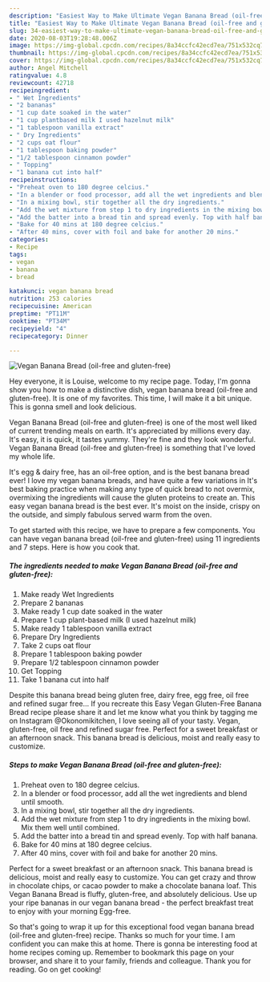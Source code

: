```yaml
---
description: "Easiest Way to Make Ultimate Vegan Banana Bread (oil-free and gluten-free)"
title: "Easiest Way to Make Ultimate Vegan Banana Bread (oil-free and gluten-free)"
slug: 34-easiest-way-to-make-ultimate-vegan-banana-bread-oil-free-and-gluten-free
date: 2020-08-03T19:28:48.006Z
image: https://img-global.cpcdn.com/recipes/8a34ccfc42ecd7ea/751x532cq70/vegan-banana-bread-oil-free-and-gluten-free-recipe-main-photo.jpg
thumbnail: https://img-global.cpcdn.com/recipes/8a34ccfc42ecd7ea/751x532cq70/vegan-banana-bread-oil-free-and-gluten-free-recipe-main-photo.jpg
cover: https://img-global.cpcdn.com/recipes/8a34ccfc42ecd7ea/751x532cq70/vegan-banana-bread-oil-free-and-gluten-free-recipe-main-photo.jpg
author: Angel Mitchell
ratingvalue: 4.8
reviewcount: 42718
recipeingredient:
- " Wet Ingredients"
- "2 bananas"
- "1 cup date soaked in the water"
- "1 cup plantbased milk I used hazelnut milk"
- "1 tablespoon vanilla extract"
- " Dry Ingredients"
- "2 cups oat flour"
- "1 tablespoon baking powder"
- "1/2 tablespoon cinnamon powder"
- " Topping"
- "1 banana cut into half"
recipeinstructions:
- "Preheat oven to 180 degree celcius."
- "In a blender or food processor, add all the wet ingredients and blend until smooth."
- "In a mixing bowl, stir together all the dry ingredients."
- "Add the wet mixture from step 1 to dry ingredients in the mixing bowl. Mix them well until combined."
- "Add the batter into a bread tin and spread evenly. Top with half banana."
- "Bake for 40 mins at 180 degree celcius."
- "After 40 mins, cover with foil and bake for another 20 mins."
categories:
- Recipe
tags:
- vegan
- banana
- bread

katakunci: vegan banana bread 
nutrition: 253 calories
recipecuisine: American
preptime: "PT11M"
cooktime: "PT34M"
recipeyield: "4"
recipecategory: Dinner

---
```



![Vegan Banana Bread (oil-free and gluten-free)](https://img-global.cpcdn.com/recipes/8a34ccfc42ecd7ea/751x532cq70/vegan-banana-bread-oil-free-and-gluten-free-recipe-main-photo.jpg)

Hey everyone, it is Louise, welcome to my recipe page. Today, I'm gonna show you how to make a distinctive dish, vegan banana bread (oil-free and gluten-free). It is one of my favorites. This time, I will make it a bit unique. This is gonna smell and look delicious.

Vegan Banana Bread (oil-free and gluten-free) is one of the most well liked of current trending meals on earth. It's appreciated by millions every day. It's easy, it is quick, it tastes yummy. They're fine and they look wonderful. Vegan Banana Bread (oil-free and gluten-free) is something that I've loved my whole life.

It&#39;s egg &amp; dairy free, has an oil-free option, and is the best banana bread ever! I love my vegan banana breads, and have quite a few variations in It&#39;s best baking practice when making any type of quick bread to not overmix, overmixing the ingredients will cause the gluten proteins to create an. This easy vegan banana bread is the best ever. It&#39;s moist on the inside, crispy on the outside, and simply fabulous served warm from the oven.


To get started with this recipe, we have to prepare a few components. You can have vegan banana bread (oil-free and gluten-free) using 11 ingredients and 7 steps. Here is how you cook that.

<!--inarticleads1-->

##### The ingredients needed to make Vegan Banana Bread (oil-free and gluten-free):

1. Make ready  Wet Ingredients
1. Prepare 2 bananas
1. Make ready 1 cup date soaked in the water
1. Prepare 1 cup plant-based milk (I used hazelnut milk)
1. Make ready 1 tablespoon vanilla extract
1. Prepare  Dry Ingredients
1. Take 2 cups oat flour
1. Prepare 1 tablespoon baking powder
1. Prepare 1/2 tablespoon cinnamon powder
1. Get  Topping
1. Take 1 banana cut into half


Despite this banana bread being gluten free, dairy free, egg free, oil free and refined sugar free… If you recreate this Easy Vegan Gluten-Free Banana Bread recipe please share it and let me know what you think by tagging me on Instagram @Okonomikitchen, I love seeing all of your tasty. Vegan, gluten-free, oil free and refined sugar free. Perfect for a sweet breakfast or an afternoon snack. This banana bread is delicious, moist and really easy to customize. 

<!--inarticleads2-->

##### Steps to make Vegan Banana Bread (oil-free and gluten-free):

1. Preheat oven to 180 degree celcius.
1. In a blender or food processor, add all the wet ingredients and blend until smooth.
1. In a mixing bowl, stir together all the dry ingredients.
1. Add the wet mixture from step 1 to dry ingredients in the mixing bowl. Mix them well until combined.
1. Add the batter into a bread tin and spread evenly. Top with half banana.
1. Bake for 40 mins at 180 degree celcius.
1. After 40 mins, cover with foil and bake for another 20 mins.


Perfect for a sweet breakfast or an afternoon snack. This banana bread is delicious, moist and really easy to customize. You can get crazy and throw in chocolate chips, or cacao powder to make a chocolate banana loaf. This Vegan Banana Bread is fluffy, gluten-free, and absolutely delicious. Use up your ripe bananas in our vegan banana bread - the perfect breakfast treat to enjoy with your morning Egg-free. 

So that's going to wrap it up for this exceptional food vegan banana bread (oil-free and gluten-free) recipe. Thanks so much for your time. I am confident you can make this at home. There is gonna be interesting food at home recipes coming up. Remember to bookmark this page on your browser, and share it to your family, friends and colleague. Thank you for reading. Go on get cooking!

